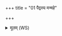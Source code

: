 +++
title = "01 पैद्वस्य मन्महे"

+++
<details><summary>मूलम् (WS)</summary>

पैद्वस्य मन्महे वयं स्थिरस्य स्थिरधाम्नः ।  
इमे पश्चात्पृदाकवः प्रदीध्यन्त आसते ॥ ९ ॥ दीध्य  
नष्टासवो नष्टविषा हता इन्द्रेण वज्रिणा ।  
जघानेन्द्रो जघ्निमा वयम् ॥ २ ॥
</details>